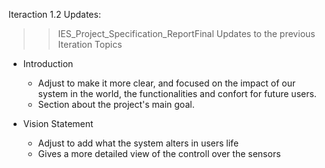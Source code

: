 Iteraction 1.2 Updates:

>> IES_Project_Specification_ReportFinal Updates to the previous Iteration Topics

- Introduction
    - Adjust to make it more clear, and focused on the impact of our system in the world, the functionalities and confort for future users.
    - Section about the project's main goal.
        
- Vision Statement
    - Adjust to add what the system alters in users life 
    - Gives a more detailed view of the controll over the sensors